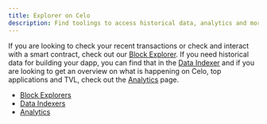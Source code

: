```yaml
---
title: Explorer on Celo
description: Find toolings to access historical data, analytics and more in this section.
---
```


If you are looking to check your recent transactions or check and interact with a smart contract, check out our <ColoredText>[Block Explorer](block-explorer.md)</ColoredText>. 
If you need historical data for building your dapp, you can find that in the <ColoredText>[Data Indexer](../indexer/overview.md)</ColoredText> and if you are looking to get an overview on what is happening on Celo, top applications and TVL, check out the <ColoredText>[Analytics](analytics.md)</ColoredText> page.  


- [Block Explorers](block-explorers.md)
- [Data Indexers](../indexer/overview.md)
- [Analytics](analytics.md)